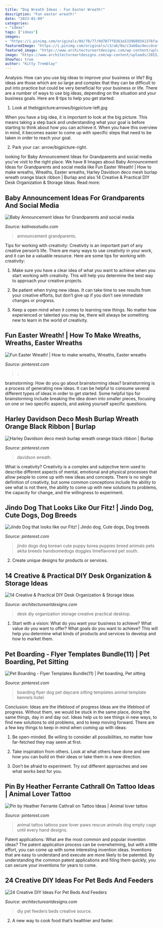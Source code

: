```yaml
---
title: "Dog Wreath Ideas : Fun Easter Wreath!"
description: "Fun easter wreath!"
date: "2023-01-09"
categories:
- "ideas"
tags: ["ideas"]
images:
- "https://i.pinimg.com/originals/0d/70/77/0d7077f8363a5339689341376faa2085.jpg"
featuredImage: "https://i.pinimg.com/originals/c3/ab/0a/c3ab0ac4ecc4cef32c7d23a9cba049ac.jpg"
featured_image: "https://www.architectureartdesigns.com/wp-content/uploads/2013/10/1548-630x699.jpg"
image: "https://www.architectureartdesigns.com/wp-content/uploads/2015/03/14-Creative-Practical-DIY-Desk-Organization-Storage-Ideas-12.jpg"
ShowToc: true
author: "Kitty Tremblay"
---
```



Analysis: How can you use big ideas to improve your business or life?
Big ideas are those which are so large and complex that they can be difficult to put into practice but could be very beneficial for your business or life. There are a number of ways to use big ideas, depending on the situation and your business goals. Here are 8 tips to help you get started:
1. Look at thebigpicture:arrows/bigpicture-left.jpg

When you have a big idea, it is important to look at the big picture. This means taking a step back and understanding what your goal is before starting to think about how you can achieve it. When you have this overview in mind, it becomes easier to come up with specific steps that need to be taken in order to reach your goal.

2. Park your car: arrow/bigpicture-right.

	

		
looking for Baby Announcement Ideas for Grandparents and social media you've visit to the right place. We have 8 Images about Baby Announcement Ideas for Grandparents and social media like Fun Easter Wreath! | How to make wreaths, Wreaths, Easter wreaths, Harley Davidson deco mesh burlap wreath orange black ribbon | Burlap and also 14 Creative &amp; Practical DIY Desk Organization &amp; Storage Ideas. Read more:
		
    
## Baby Announcement Ideas For Grandparents And Social Media

<img loading=lazy src="https://kalinasstudio.com/wp-content/uploads/2021/01/babyannouncementtemplate72.jpg" onerror="this.onerror=null;this.src='https://tse2.mm.bing.net/th?id=OIP.Rg27J2fKyV4CrazJVBIpSQHaGL&amp;pid=15.1';" alt="Baby Announcement Ideas for Grandparents and social media">

_Source: kalinasstudio.com_

>announcement grandparents. 

	

Tips for working with creativity:
Creativity is an important part of any creative person’s life. There are many ways to use creativity in your work, and it can be a valuable resource. Here are some tips for working with creativity:
1. Make sure you have a clear idea of what you want to achieve when you start working with creativity. This will help you determine the best way to approach your creative projects.

2. Be patient when trying new ideas. It can take time to see results from your creative efforts, but don’t give up if you don’t see immediate changes or progress.

3. Keep a open mind when it comes to learning new things. No matter how experienced or talented you may be, there will always be something new to learn in the world of creativity.


    
## Fun Easter Wreath! | How To Make Wreaths, Wreaths, Easter Wreaths

<img loading=lazy src="https://i.pinimg.com/originals/0d/70/77/0d7077f8363a5339689341376faa2085.jpg" onerror="this.onerror=null;this.src='https://tse1.mm.bing.net/th?id=OIP.x2XYwdyZMnQZ3CU0ZzKROAHaIm&amp;pid=15.1';" alt="Fun Easter Wreath! | How to make wreaths, Wreaths, Easter wreaths">

_Source: pinterest.com_

>. 

	

brainstorming: How do you go about brainstorming ideas?
brainstorming is a process of generating new ideas. It can be helpful to consume several different types of ideas in order to get started. Some helpful tips for brainstorming include breaking the idea down into smaller pieces, focusing on one or two specific aspects, and asking yourself specific questions.

    
## Harley Davidson Deco Mesh Burlap Wreath Orange Black Ribbon | Burlap

<img loading=lazy src="https://i.pinimg.com/originals/fc/25/07/fc250744a77555fefdf5cd1cc1a13966.jpg" onerror="this.onerror=null;this.src='https://tse2.mm.bing.net/th?id=OIP.5UauHpqiin9DQpxZ620sDQHaFj&amp;pid=15.1';" alt="Harley Davidson deco mesh burlap wreath orange black ribbon | Burlap">

_Source: pinterest.com_

>davidson wreath. 

	

What is creativity?
Creativity is a complex and subjective term used to describe different aspects of mental, emotional and physical processes that allow people to come up with new ideas and concepts. There is no single definition of creativity, but some common conceptions include the ability to see what is not there, the ability to come up with new solutions to problems, the capacity for change, and the willingness to experiment.

    
## Jindo Dog That Looks Like Our Fitz! | Jindo Dog, Cute Dogs, Dog Breeds

<img loading=lazy src="https://i.pinimg.com/originals/f7/ce/d7/f7ced76aa1d339e436985cfb182011f8.jpg" onerror="this.onerror=null;this.src='https://tse2.mm.bing.net/th?id=OIP.CmCQ9f5ZgiYefzYX3FeC0QHaLH&amp;pid=15.1';" alt="Jindo Dog that looks like our Fitz! | Jindo dog, Cute dogs, Dog breeds">

_Source: pinterest.com_

>jindo dogs dog korean cute puppy korea puppies breed animals pets akita breeds handsomedogs doggies limeflavored pet south. 

	

2. Create unique designs for products or services.

    
## 14 Creative &amp; Practical DIY Desk Organization &amp; Storage Ideas

<img loading=lazy src="https://www.architectureartdesigns.com/wp-content/uploads/2015/03/14-Creative-Practical-DIY-Desk-Organization-Storage-Ideas-12.jpg" onerror="this.onerror=null;this.src='https://tse3.mm.bing.net/th?id=OIP.XXwTj0N_Njnf02cQGmCicAHaMH&amp;pid=15.1';" alt="14 Creative &amp; Practical DIY Desk Organization &amp; Storage Ideas">

_Source: architectureartdesigns.com_

>desk diy organization storage creative practical desktop. 

	

1. Start with a vision: What do you want your business to achieve? What value do you want to offer? What goals do you want to achieve? This will help you determine what kinds of products and services to develop and how to market them.

    
## Pet Boarding - Flyer Templates Bundle(11) | Pet Boarding, Pet Sitting

<img loading=lazy src="https://i.pinimg.com/736x/d2/e4/e2/d2e4e24d5eea188d635c15c2813327f4.jpg" onerror="this.onerror=null;this.src='https://tse3.mm.bing.net/th?id=OIP.QZhS_-be5jWJB_purKFjxAHaGn&amp;pid=15.1';" alt="Pet Boarding - Flyer Templates Bundle(11) | Pet boarding, Pet sitting">

_Source: pinterest.com_

>boarding flyer dog pet daycare sitting templates animal template kennels hotel. 

	

Conclusion: Ideas are the lifeblood of progress
Ideas are the lifeblood of progress. Without them, we would be stuck in the same place, doing the same things, day in and day out. Ideas help us to see things in new ways, to find new solutions to old problems, and to keep moving forward.
There are a few key things to keep in mind when coming up with ideas:

1. Be open-minded. Be willing to consider all possibilities, no matter how far-fetched they may seem at first.

2. Take inspiration from others. Look at what others have done and see how you can build on their ideas or take them in a new direction.

3. Don’t be afraid to experiment. Try out different approaches and see what works best for you.

    
## Pin By Heather Ferrante Cathrall On Tattoo Ideas | Animal Lover Tattoo

<img loading=lazy src="https://i.pinimg.com/originals/c3/ab/0a/c3ab0ac4ecc4cef32c7d23a9cba049ac.jpg" onerror="this.onerror=null;this.src='https://tse2.mm.bing.net/th?id=OIP.KVPwF_U5w8MIi1wE3_cFCgHaJ4&amp;pid=15.1';" alt="Pin by Heather Ferrante Cathrall on Tattoo Ideas | Animal lover tattoo">

_Source: pinterest.com_

>animal tattoo tattoos paw lover paws rescue animals dog empty cage until every hand designs. 

	

Patent applications: What are the most common and popular invention ideas?
The patent application process can be overwhelming, but with a little effort, you can come up with some interesting invention ideas. Inventions that are easy to understand and execute are more likely to be patented. By understanding the common patent applications and filing them quickly, you can secure your inventions for years to come.

    
## 24 Creative DIY Ideas For Pet Beds And Feeders

<img loading=lazy src="https://www.architectureartdesigns.com/wp-content/uploads/2013/10/1548-630x699.jpg" onerror="this.onerror=null;this.src='https://tse3.mm.bing.net/th?id=OIP.AG4ZTUnoVEUGoxSr9-wgWAHaIN&amp;pid=15.1';" alt="24 Creative DIY Ideas For Pet Beds And Feeders">

_Source: architectureartdesigns.com_

>diy pet feeders beds creative source. 

	

2. A new way to cook food that’s healthier and faster.

